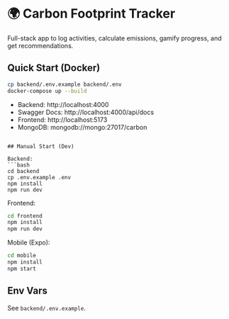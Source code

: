 # 🌍 Carbon Footprint Tracker

Full-stack app to log activities, calculate emissions, gamify progress, and get recommendations.

## Quick Start (Docker)

```bash
cp backend/.env.example backend/.env
docker-compose up --build
```

- Backend: http://localhost:4000
- Swagger Docs: http://localhost:4000/api/docs
- Frontend: http://localhost:5173
- MongoDB: mongodb://mongo:27017/carbon
```

## Manual Start (Dev)

Backend:
```bash
cd backend
cp .env.example .env
npm install
npm run dev
```

Frontend:
```bash
cd frontend
npm install
npm run dev
```

Mobile (Expo):
```bash
cd mobile
npm install
npm start
```

## Env Vars

See `backend/.env.example`.
